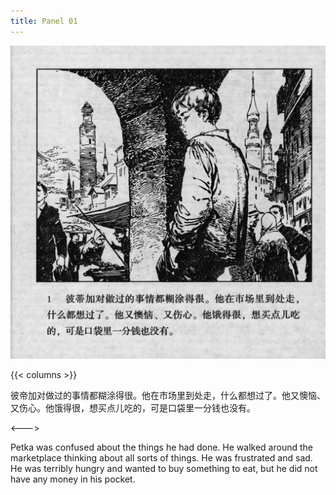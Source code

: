 ```yaml
---
title: Panel 01
---
```


![biao front](./../../../images/biao/seifert0726_biao_0005_001.jpg)

{{< columns >}}

彼帝加对做过的事情都糊涂得很。他在市场里到处走，什么都想过了。他又懊恼、又伤心。他饿得很，想买点儿吃的，可是口袋里一分钱也没有。

<--->

Petka was confused about the things he had done. He walked around the marketplace thinking about all sorts of things. He was frustrated and sad. He was terribly hungry and wanted to buy something to eat, but he did not have any money in his pocket.

